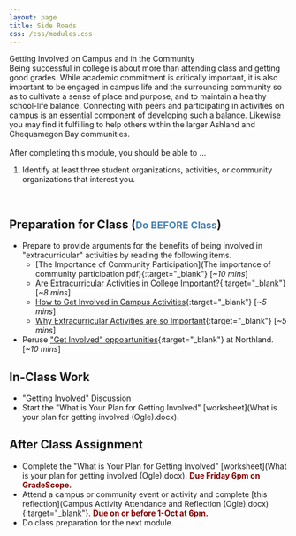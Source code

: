 ```yaml
---
layout: page
title: Side Roads
css: /css/modules.css
---
```


<div class="panel-group">
  <div class="panel panel-primary">
    <div class="panel-heading">Getting Involved on Campus and in the Community</div>
    <div class="panel-body">Being successful in college is about more than attending class and getting good grades. While academic commitment is critically important, it is also important to be engaged in campus life and the surrounding community so as to cultivate a sense of place and purpose, and to maintain a healthy school-life balance. Connecting with peers and participating in activities on campus is an essential component of developing such a balance. Likewise you may find it fulfilling to help others within the larger Ashland and Chequamegon Bay communities.
<br><br>
After completing this module, you should be able to ...

<ol>
  <li>Identify at least three student organizations, activities, or community organizations that interest you.</li>
</ol>
    </div>
  </div>
</div>

&nbsp;

## Preparation for Class (<span style="font-size:smaller; color:SteelBlue;">Do BEFORE Class</span>)

* Prepare to provide arguments for the benefits of being involved in "extracurricular" activities by reading the following items.
    * [The Importance of Community Participation](The importance of community participation.pdf){:target="_blank"} [*~10 mins*]
    * [Are Extracurricular Activities in College Important?](https://www.bachelorsdegreecenter.org/are-extracurricular-activities-in-college-important/){:target="_blank"} [*~8 mins*]
    * [How to Get Involved in Campus Activities](https://thebestschools.org/magazine/how-to-get-involved-in-campus-activities/){:target="_blank"} [*~5 mins*]
    * [Why Extracurricular Activities are so Important](https://mountainheightsacademy.org/why-extracurricular-activities-are-so-important/){:target="_blank"} [*~5 mins*]
* Peruse ["Get Involved" oppoartunities](https://www.northland.edu/campus-life/get-involved/){:target="_blank"} at Northland. [*~10 mins*]

## In-Class Work

* "Getting Involved" Discussion
* Start the "What is Your Plan for Getting Involved" [worksheet](What is your plan for getting involved (Ogle).docx).

## After Class Assignment

* Complete the "What is Your Plan for Getting Involved" [worksheet](What is your plan for getting involved (Ogle).docx). <span style="color:Maroon; font-weight:bold;">Due Friday 6pm on GradeScope.</span>
* Attend a campus or community event or activity and complete [this reflection](Campus Activity Attendance and Reflection (Ogle).docx){:target="_blank"}. <span style="color:Maroon; font-weight:bold;">Due on or before 1-Oct at 6pm.</span>
* Do class preparation for the next module.
